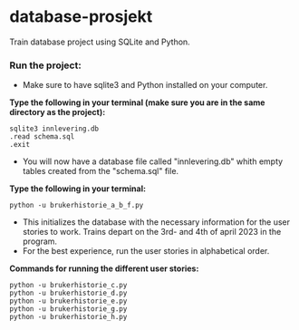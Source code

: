 # database-prosjekt

Train database project using SQLite and Python.

### Run the project:
- Make sure to have sqlite3 and Python installed on your computer.

**Type the following in your terminal (make sure you are in the same directory as the project):**
```
sqlite3 innlevering.db
.read schema.sql
.exit
```

- You will now have a database file called "innlevering.db" whith empty tables created from the "schema.sql" file.

**Type the following in your terminal:**
```
python -u brukerhistorie_a_b_f.py
```

- This initializes the database with the necessary information for the user stories to work. Trains depart on the 3rd- and 4th of april 2023 in the program.
- For the best experience, run the user stories in alphabetical order.

**Commands for running the different user stories:**
```
python -u brukerhistorie_c.py
python -u brukerhistorie_d.py
python -u brukerhistorie_e.py
python -u brukerhistorie_g.py
python -u brukerhistorie_h.py
```
